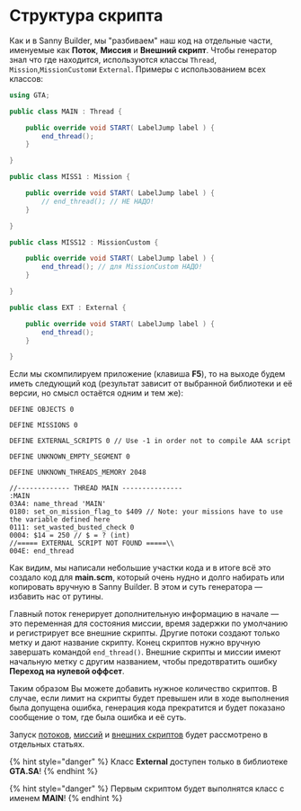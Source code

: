 # Структура скрипта

Как и в Sanny Builder, мы "разбиваем" наш код на отдельные части, именуемые как **Поток**, **Миссия** и **Внешний скрипт**. Чтобы генератор знал что где находится, используются классы `Thread`, `Mission`,`MissionCustom`и `External`. Примеры с использованием всех классов:

```csharp
using GTA;

public class MAIN : Thread {

    public override void START( LabelJump label ) {
        end_thread();
    }

}

public class MISS1 : Mission {

    public override void START( LabelJump label ) {
        // end_thread(); // НЕ НАДО!
    }

}

public class MISS12 : MissionCustom {

    public override void START( LabelJump label ) {
        end_thread(); // для MissionCustom НАДО!
    }

}

public class EXT : External {

    public override void START( LabelJump label ) {
        end_thread();
    }

}
```

Если мы скомпилируем приложение (клавиша **F5**), то на выходе будем иметь следующий код (результат зависит от выбранной библиотеки и её версии, но смысл остаётся одним и тем же):

```
DEFINE OBJECTS 0

DEFINE MISSIONS 0

DEFINE EXTERNAL_SCRIPTS 0 // Use -1 in order not to compile AAA script

DEFINE UNKNOWN_EMPTY_SEGMENT 0

DEFINE UNKNOWN_THREADS_MEMORY 2048

//------------- THREAD MAIN ---------------
:MAIN
03A4: name_thread 'MAIN'
0180: set_on_mission_flag_to $409 // Note: your missions have to use the variable defined here
0111: set_wasted_busted_check 0
0004: $14 = 250 // $ = ? (int)
//===== EXTERNAL SCRIPT NOT FOUND =====\\
004E: end_thread
```

Как видим, мы написали небольшие участки кода и в итоге всё это создало код для **main.scm**, который очень нудно и долго набирать или копировать вручную в Sanny Builder. В этом и суть генератора — избавить нас от рутины.

Главный поток генерирует дополнительную информацию в начале — это переменная для состояния миссии, время задержки по умолчанию и регистрирует все внешние скрипты. Другие потоки создают только метку и дают название скрипту. Конец скриптов нужно вручную завершать командой `end_thread()`. Внешние скрипты и миссии имеют начальную метку с другим названием, чтобы предотвратить ошибку **Переход на нулевой оффсет**.

Таким образом Вы можете добавить нужное количество скриптов. В случае, если лимит на скрипты будет превышен или в ходе выполнения была допущена ошибка, генерация кода прекратится и будет показано сообщение о том, где была ошибка и её суть.

Запуск [потоков](labels\_jumps\_opcodes.md#zapusk-potokov), [миссий](missions.md#zapusk-missii) и [внешних скриптов](external\_scipts.md) будет рассмотрено в отдельных статьях.

{% hint style="danger" %}
Класс **External** доступен только в библиотеке **GTA.SA**!
{% endhint %}

{% hint style="danger" %}
Первым скриптом будет выполнятся класс с именем **MAIN**!
{% endhint %}

